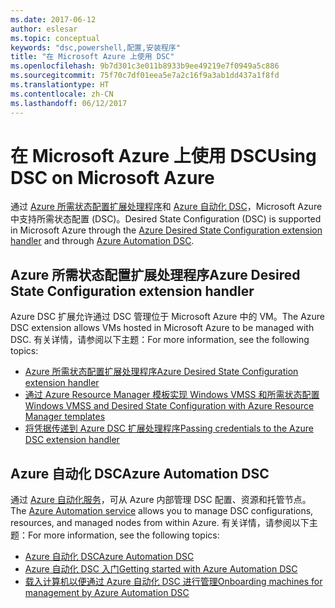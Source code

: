 ```yaml
---
ms.date: 2017-06-12
author: eslesar
ms.topic: conceptual
keywords: "dsc,powershell,配置,安装程序"
title: "在 Microsoft Azure 上使用 DSC"
ms.openlocfilehash: 9b7d301c3e011b8933b9ee49219e7f0949a5c886
ms.sourcegitcommit: 75f70c7df01eea5e7a2c16f9a3ab1dd437a1f8fd
ms.translationtype: HT
ms.contentlocale: zh-CN
ms.lasthandoff: 06/12/2017
---
```

# <a name="using-dsc-on-microsoft-azure"></a><span data-ttu-id="0bf51-103">在 Microsoft Azure 上使用 DSC</span><span class="sxs-lookup"><span data-stu-id="0bf51-103">Using DSC on Microsoft Azure</span></span>

<span data-ttu-id="0bf51-104">通过 [Azure 所需状态配置扩展处理程序](https://docs.microsoft.com/azure/virtual-machines/virtual-machines-windows-extensions-dsc-overview)和 [Azure 自动化 DSC](https://docs.microsoft.com/azure/automation/automation-dsc-overview)，Microsoft Azure 中支持所需状态配置 (DSC)。</span><span class="sxs-lookup"><span data-stu-id="0bf51-104">Desired State Configuration (DSC) is supported in Microsoft Azure through the [Azure Desired State Configuration extension handler](https://docs.microsoft.com/azure/virtual-machines/virtual-machines-windows-extensions-dsc-overview) and through [Azure Automation DSC](https://docs.microsoft.com/azure/automation/automation-dsc-overview).</span></span>

## <a name="azure-desired-state-configuration-extension-handler"></a><span data-ttu-id="0bf51-105">Azure 所需状态配置扩展处理程序</span><span class="sxs-lookup"><span data-stu-id="0bf51-105">Azure Desired State Configuration extension handler</span></span>

<span data-ttu-id="0bf51-106">Azure DSC 扩展允许通过 DSC 管理位于 Microsoft Azure 中的 VM。</span><span class="sxs-lookup"><span data-stu-id="0bf51-106">The Azure DSC extension allows VMs hosted in Microsoft Azure to be managed with DSC.</span></span> <span data-ttu-id="0bf51-107">有关详情，请参阅以下主题：</span><span class="sxs-lookup"><span data-stu-id="0bf51-107">For more information, see the following topics:</span></span>

- [<span data-ttu-id="0bf51-108">Azure 所需状态配置扩展处理程序</span><span class="sxs-lookup"><span data-stu-id="0bf51-108">Azure Desired State Configuration extension handler</span></span>](https://docs.microsoft.com/azure/virtual-machines/virtual-machines-windows-extensions-dsc-overview)
- [<span data-ttu-id="0bf51-109">通过 Azure Resource Manager 模板实现 Windows VMSS 和所需状态配置</span><span class="sxs-lookup"><span data-stu-id="0bf51-109">Windows VMSS and Desired State Configuration with Azure Resource Manager templates</span></span>](https://docs.microsoft.com/azure/virtual-machines/virtual-machines-windows-extensions-dsc-template)
- [<span data-ttu-id="0bf51-110">将凭据传递到 Azure DSC 扩展处理程序</span><span class="sxs-lookup"><span data-stu-id="0bf51-110">Passing credentials to the Azure DSC extension handler</span></span>](https://docs.microsoft.com/azure/virtual-machines/virtual-machines-windows-extensions-dsc-credentials)

## <a name="azure-automation-dsc"></a><span data-ttu-id="0bf51-111">Azure 自动化 DSC</span><span class="sxs-lookup"><span data-stu-id="0bf51-111">Azure Automation DSC</span></span>

<span data-ttu-id="0bf51-112">通过 [Azure 自动化服务](https://azure.microsoft.com/services/automation/)，可从 Azure 内部管理 DSC 配置、资源和托管节点。</span><span class="sxs-lookup"><span data-stu-id="0bf51-112">The [Azure Automation service](https://azure.microsoft.com/services/automation/) allows you to manage DSC configurations, resources, and managed nodes from within Azure.</span></span> <span data-ttu-id="0bf51-113">有关详情，请参阅以下主题：</span><span class="sxs-lookup"><span data-stu-id="0bf51-113">For more information, see the following topics:</span></span>

- [<span data-ttu-id="0bf51-114">Azure 自动化 DSC</span><span class="sxs-lookup"><span data-stu-id="0bf51-114">Azure Automation DSC</span></span>](https://docs.microsoft.com/azure/automation/automation-dsc-overview)
- [<span data-ttu-id="0bf51-115">Azure 自动化 DSC 入门</span><span class="sxs-lookup"><span data-stu-id="0bf51-115">Getting started with Azure Automation DSC</span></span>](https://docs.microsoft.com/azure/automation/automation-dsc-getting-started)
- [<span data-ttu-id="0bf51-116">载入计算机以便通过 Azure 自动化 DSC 进行管理</span><span class="sxs-lookup"><span data-stu-id="0bf51-116">Onboarding machines for management by Azure Automation DSC</span></span>](https://docs.microsoft.com/azure/automation/automation-dsc-onboarding)

